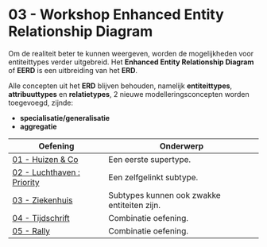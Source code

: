 # 03 - Workshop Enhanced Entity Relationship Diagram

Om de realiteit beter te kunnen weergeven, worden de mogelijkheden voor entiteittypes verder uitgebreid.​ 
Het **Enhanced Entity Relationship Diagram** of **EERD** is een uitbreiding van het **ERD**.​

Alle concepten uit het **ERD** blijven behouden, namelijk **entiteittypes**, **attribuuttypes** en **relatietypes​**, 2 nieuwe modelleringsconcepten worden toegevoegd​, zijnde:
- **specialisatie/generalisatie​**
- **aggregatie**

| Oefening | Onderwerp |
| ----- | ---- |
| [01 - Huizen & Co](exercises/exercise-1.md) | Een eerste supertype. |
| [02 - Luchthaven : Priority](exercises/exercise-2.md) | Een zelfgelinkt subtype. |
| [03 - Ziekenhuis](exercises/exercise-3.md) | Subtypes kunnen ook zwakke entiteiten zijn. |
| [04 - Tijdschrift](exercises/exercise-4.md) | Combinatie oefening. |
| [05 - Rally](exercises/exercise-5.md) | Combinatie oefening. |